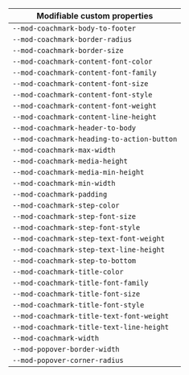 | Modifiable custom properties               |
| ------------------------------------------ |
| `--mod-coachmark-body-to-footer`           |
| `--mod-coachmark-border-radius`            |
| `--mod-coachmark-border-size`              |
| `--mod-coachmark-content-font-color`       |
| `--mod-coachmark-content-font-family`      |
| `--mod-coachmark-content-font-size`        |
| `--mod-coachmark-content-font-style`       |
| `--mod-coachmark-content-font-weight`      |
| `--mod-coachmark-content-line-height`      |
| `--mod-coachmark-header-to-body`           |
| `--mod-coachmark-heading-to-action-button` |
| `--mod-coachmark-max-width`                |
| `--mod-coachmark-media-height`             |
| `--mod-coachmark-media-min-height`         |
| `--mod-coachmark-min-width`                |
| `--mod-coachmark-padding`                  |
| `--mod-coachmark-step-color`               |
| `--mod-coachmark-step-font-size`           |
| `--mod-coachmark-step-font-style`          |
| `--mod-coachmark-step-text-font-weight`    |
| `--mod-coachmark-step-text-line-height`    |
| `--mod-coachmark-step-to-bottom`           |
| `--mod-coachmark-title-color`              |
| `--mod-coachmark-title-font-family`        |
| `--mod-coachmark-title-font-size`          |
| `--mod-coachmark-title-font-style`         |
| `--mod-coachmark-title-text-font-weight`   |
| `--mod-coachmark-title-text-line-height`   |
| `--mod-coachmark-width`                    |
| `--mod-popover-border-width`               |
| `--mod-popover-corner-radius`              |
